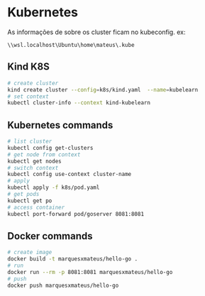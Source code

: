 # Kubernetes 

As informações de sobre os cluster ficam no kubeconfig. ex: 
```
\\wsl.localhost\Ubuntu\home\mateus\.kube
```

## Kind K8S
```bash
# create cluster 
kind create cluster --config=k8s/kind.yaml  --name=kubelearn   
# set context
kubectl cluster-info --context kind-kubelearn
```
## Kubernetes commands
```bash
# list cluster 
kubectl config get-clusters
# get node from context
kubectl get nodes 
# switch context
kubectl config use-context cluster-name
# apply 
kubectl apply -f k8s/pod.yaml 
# get pods 
kubectl get po   
# access container 
kubectl port-forward pod/goserver 8081:8081
```

## Docker commands 
```bash
# create image
docker build -t marquesxmateus/hello-go .
# run 
docker run --rm -p 8081:8081 marquesxmateus/hello-go
# push 
docker push marquesxmateus/hello-go
```